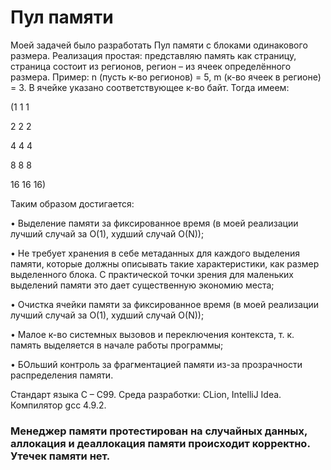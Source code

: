 # Пул памяти

Моей задачей было разработать Пул памяти с блоками одинакового размера. Реализация простая: представляю память как страницу, страница состоит из регионов, регион – из ячеек определённого размера.
Пример: n (пусть к-во регионов) = 5, m (к-во ячеек в регионе) = 3. В ячейке указано соответствующее к-во байт. Тогда имеем:

(1 1 1

2 2 2 

4 4 4 

8 8 8

16 16 16)

Таким образом достигается:

•	Выделение памяти за фиксированное время (в моей реализации лучший случай за O(1), худший случай O(N));

•	Не требует хранения в себе метаданных для каждого выделения памяти, которые должны описывать такие характеристики, как размер выделенного блока. С практической точки зрения для маленьких выделений памяти это дает существенную экономию места;

•	Очистка ячейки памяти за фиксированное время (в моей реализации лучший случай за O(1), худший случай O(N));

•	Малое к-во системных вызовов и переключения контекста, т. к. память выделяется в начале работы программы;

•	БОльший контроль за фрагментацией памяти из-за прозрачности распределения памяти.

Стандарт языка С – С99. Среда разработки: CLion, IntelliJ Idea. Компилятор gcc 4.9.2.

### Менеджер памяти протестирован на случайных данных, аллокация и деаллокация памяти происходит корректно. Утечек памяти нет.
